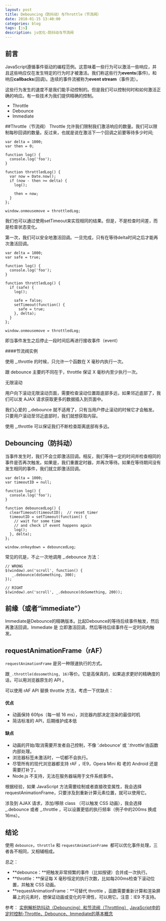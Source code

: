 ```yaml
---
layout: post
title: Debouncing（防抖动）与Throttle（节流阀）
date: 2018-01-15 13:40:00
categories: blog
tags: [js]
description: js优化-防抖动与节流阀
---
```


## 前言
JavaScript遵循事件驱动的编程范例。这意味着一些行为可以激活一些响应，并且这些响应仅在发生特定的行为时才被激活。我们称这些行为**events**(事件)，和响应**callbacks**(回调)。连续的事件流被称为**event stream**（事件流）。

这些行为发生的速度不是我们能手动控制的。但是我们可以控制何时和如何激活正确的响应。有一些技术为我们提供精确的控制。

* Throttle
* Debounce
* Immediate

##Throttle（节流阀）
Throttle 允许我们限制我们激活响应的数量。我们可以限制每秒回调的数量。反过来，也就是说在激活下一个回调之前要等待多少时间;

    var delta = 1000;
    var then = 0;
     
    function log() {
      console.log('foo');
    }
     
    function throttledLog() {
      var now = Date.now();
      if (now - then >= delta) {
        log();
     
        then = now;
      }
    };
    
    window.onmousemove = throttledLog;

我们也可以通过使用setTimeout来实现相同的结果。但是，不是检查时间差，而是检查状态变化。

第一次，我们可以安全地激活回调。一旦完成，只有在等待delta时间之后才能再次激活回调。

    var delta = 1000;
    var safe = true;
     
    function log() {
      console.log('foo');
    }
     
    function throttledLog() {
      if (safe) {
        log();
     
        safe = false;
        setTimeout(function() {
          safe = true;
        }, delta);
      }
    };
     
    window.onmousemove = throttledLog;

即当事件发生之后停止一段时间后再进行接收事件（event）

####节流阀实例

使用 _.throttle 的时候，只允许一个函数在 X 毫秒内执行一次。

跟 debounce 主要的不同在于，throttle 保证 X 毫秒内至少执行一次。

无限滚动

用户向下滚动无限滚动页面，需要检查滚动位置距底部多远，如果邻近底部了，我们可以发 AJAX 请求获取更多的数据插入到页面中。

我们心爱的 _.debounce 就不适用了，只有当用户停止滚动的时候它才会触发。只要用户滚动至邻近底部时，我们就想获取内容。

使用 _.throttle 可以保证我们不断检查距离底部有多远。

## Debouncing（防抖动）

当事件发生时，我们不会立即激活回调。相反，我们等待一定的时间并检查相同的事件是否再次触发。如果是，我们重置定时器，并再次等待。如果在等待期间没有发生相同的事件，我们就立即激活回调。

    var delta = 1000;
    var timeoutID = null;
     
    function log() {
      console.log('foo');
    }
     
    function debouncedLog() {
      clearTimeout(timeoutID);  // reset timer
      timeoutID = setTimeout(function() {
        // wait for some time
        // and check if event happens again
        log();
      }, delta);
    };
     
    window.onkeydown = debouncedLog;

常见的坑是，不止一次地调用 _.debounce 方法：

    // WRONG
    $(window).on('scroll', function() {
       _.debounce(doSomething, 300); 
    });
     
    // RIGHT
    $(window).on('scroll', _.debounce(doSomething, 200));



## 前缘（或者“immediate”）

Immediate是Debounce的精确版本。比起Debounce的等待后续事件触发，然后再激活回调，Immediate 是 立即激活回调，然后等待后续事件在一定时间内触发。

## requestAnimationFrame（rAF）

`requestAnimationFrame` 是另一种限速执行的方式。

跟`_.throttle(dosomething, 16)`等价。它是高保真的，如果追求更好的精确度的话，可以用浏览器原生的 API 。

可以使用 rAF API 替换 throttle 方法，考虑一下优缺点：

#### 优点

+ 动画保持 60fps（每一帧 16 ms），浏览器内部决定渲染的最佳时机
+ 简洁标准的 API，后期维护成本低

#### 缺点

+ 动画的开始/取消需要开发者自己控制，不像 ‘.debounce’ 或 ‘.throttle’由函数内部处理。
+ 浏览器标签未激活时，一切都不会执行。
+ 尽管所有的现代浏览器都支持 rAF ，IE9，Opera Mini 和 老的 Android 还是需要打补丁。
+ Node.js 不支持，无法在服务器端用于文件系统事件。

根据经验，如果 JavaScript 方法需要绘制或者直接改变属性，我会选择 requestAnimationFrame，只要涉及到重新计算元素位置，就可以使用它。

涉及到 AJAX 请求，添加/移除 class （可以触发 CSS 动画），我会选择 _.debounce 或者  _.throttle ，可以设置更低的执行频率（例子中的200ms 换成16ms）。

## 结论

使用 `debounce`，`throttle` 和 `requestAnimationFrame `都可以优化事件处理，三者各不相同，又相辅相成。

总之：

+ **debounce：**把触发非常频繁的事件（比如按键）合并成一次执行。
+ **throttle：**保证每 X 毫秒恒定的执行次数，比如每200ms检查下滚动位置，并触发 CSS 动画。
+ **requestAnimationFrame：**可替代 throttle ，函数需要重新计算和渲染屏幕上的元素时，想保证动画或变化的平滑性，可以用它。注意：IE9 不支持。

参考：
[实例解析防抖动（Debouncing）和节流阀（Throttling）](http://www.css88.com/archives/7010)
[JavaScript中的定时控制-Throttle、Debounce、Immediate的基本概念](http://www.css88.com/archives/6589)
